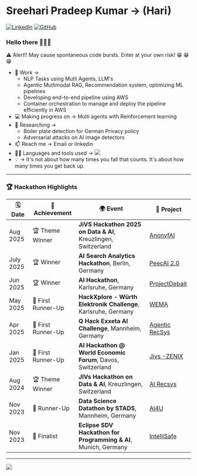 # Sreehari Pradeep Kumar -> (Hari)
[![LinkedIn](https://img.shields.io/badge/LinkedIn-Connect-blue?style=flat-square&logo=linkedin)](https://www.linkedin.com/in/sreeharipradeep/)
[![GitHub](https://img.shields.io/badge/GitHub-Portfolio-black?style=flat-square&logo=github)](https://sreehari59.github.io/)

### Hello there 👋👋👋

:warning: Alert!! May cause spontaneous code bursts. Enter at your own risk! :grin: :grin: :grin:
* :office: Work -> 
  - NLP Tasks using Mutli Agents, LLM's
  - Agentic Mutlimodal RAG, Recommendation system, optimizing ML pipelines 
  - Developing end-to-end pipeline using AWS
  - Container orchestration to manage and deploy the pipeline efficiently in AWS 
* :computer: Making progress on -> Multi agents with Reinforcement learning
* :closed_book: Researching ->
    - Boiler plate detection for German Privacy policy
    - Adversarial attacks on AI image detectors
* :mailbox: Reach me -> Email or linkedin
* :technologist: Languages and tools used -> <img src="https://skillicons.dev/icons?i=py,pytorch,opencv,git,kubernetes,docker,aws,anaconda,java" />
* :bulb: -> It's not about how many times you fall that counts. It's about how many times you get back up.

---

### 🏆 Hackathon Highlights
| 🗓️ Date | 🏅 Achievement | 🌍 Event | 📁 Project |
|--------|----------------|----------|----------|
| Aug 2025 | 🏆 Theme Winner | **JiVS Hackathon 2025 on Data & AI**, Kreuzlingen, Switzerland | [AnonyfAI](https://github.com/sreehari59/AnonyfAI) |
| July 2025 | 🏆 Winner | **AI Search Analytics Hackathon**, Berlin, Germany | [PeecAI 2.0](https://github.com/sreehari59/AI-Search-Analytics-Hackathon) |
| Jun 2025 | 🏆 Winner | **AI Hackathon**, Karlsruhe, Germany | [ProjectDebait](https://github.com/sreehari59/ProjectDebait) |
| May 2025 | 🥈 First Runner-Up | **HackXplore - Würth Elektronik Challenge**, Karlsruhe, Germany | [WEMA](https://github.com/sreehari59/HackXplore) |
| Apr 2025 | 🥈 First Runner-Up | **Q Hack Exxeta AI Challenge**, Mannheim, Germany | [Agentic RecSys](https://github.com/sreehari59/Talenta_QSummitHack) |
| Jan 2025 | 🥈 First Runner-Up | **AI Hackathon @ World Economic Forum**, Davos, Switzerland | [Jivs -ZENIX](https://github.com/tyagiprnv/Jivs-WEF-Hackathon) |
| Aug 2024 | 🏆 Theme Winner | **JIVs Hackathon on Data & AI**, Kreuzlingen, Switzerland | [AI Recsys](https://github.com/AakritiiIstwal/jivs_hackathon) |
| Nov 2023 | 🥈 Runner-Up | **Data Science Datathon by STADS**, Mannheim, Germany | [AI4U](https://github.com/sreehari59/Datathon2023-WaterDamageDetection) |
| Nov 2023 | 🎯 Finalist | **Eclipse SDV Hackathon for Programming & AI**, Munich, Germany | [IntelliSafe](https://github.com/Eclipse-SDV-Hackathon-Accenture/IntelliSafe) |

---

<a href="https://github.com/anuraghazra/github-readme-stats">
  <img align="center" src="https://github-readme-stats.vercel.app/api/top-langs/?username=sreehari59&langs_count=8&layout=compact&theme=merko" />
</a>
<!--
**sreehari59/sreehari59** is a ✨ _special_ ✨ repository because its `README.md` (this file) appears on your GitHub profile.

Here are some ideas to get you started:

- 🔭 I’m currently working on ...
- 🌱 I’m currently learning ...
- 👯 I’m looking to collaborate on ...
- 🤔 I’m looking for help with ...
- 💬 Ask me about ...
- 📫 How to reach me: ...
- 😄 Pronouns: ...
- ⚡ Fun fact: ...
Look into this this link for tech related icons -> https://github.com/tandpfun/skill-icons
Look into this this link for enoji related icons -> https://gist.github.com/rxaviers/7360908
Look into this this link for status in readme -> https://github.com/anuraghazra/github-readme-stats
-->
